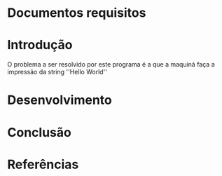 # Documentos requisitos

# Introdução

O problema a ser resolvido por este programa é a que a maquiná faça a impressão da string ''Hello World''

# Desenvolvimento


# Conclusão


# Referências
